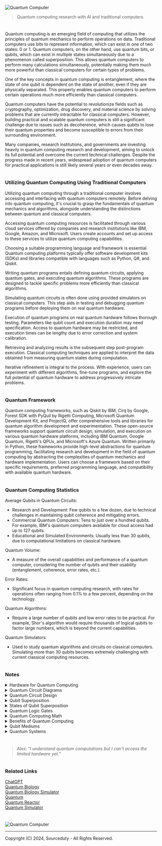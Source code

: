 ![Quantum Computer](https://github.com/sourceduty/Quantum/assets/123030236/0ce4f664-aaf3-4513-b065-583eb8aebbc1)

> Quantum computing research with AI and traditional computers.

#

Quantum computing is an emerging field of computing that utilizes the principles of quantum mechanics to perform operations on data. Traditional computers use bits to represent information, which can exist in one of two states: 0 or 1. Quantum computers, on the other hand, use quantum bits, or qubits, which can exist in multiple states simultaneously due to a phenomenon called superposition. This allows quantum computers to perform many calculations simultaneously, potentially making them much more powerful than classical computers for certain types of problems.

One of the key concepts in quantum computing is entanglement, where the state of one qubit is dependent on the state of another, even if they are physically separated. This property enables quantum computers to perform certain operations much more efficiently than classical computers.

Quantum computers have the potential to revolutionize fields such as cryptography, optimization, drug discovery, and material science by solving problems that are currently intractable for classical computers. However, building practical and scalable quantum computers is still a significant challenge due to issues such as decoherence, which causes qubits to lose their quantum properties and become susceptible to errors from their surrounding environment.

Many companies, research institutions, and governments are investing heavily in quantum computing research and development, aiming to unlock its full potential and overcome the current technical challenges. Despite the progress made in recent years, widespread adoption of quantum computers for practical applications is still likely several years or even decades away.

#
### Utilizing Quantum Computing Using Traditional Computers

Utilizing quantum computing through a traditional computer involves accessing and interfacing with quantum computers remotely. Before delving into quantum computing, it's crucial to grasp the fundamentals of quantum mechanics and algorithms, alongside understanding the distinctions between quantum and classical computers.

Accessing quantum computing resources is facilitated through various cloud services offered by companies and research institutions like IBM, Google, Amazon, and Microsoft. Users create accounts and set up access to these services to utilize quantum computing capabilities.

Choosing a suitable programming language and framework is essential. Quantum computing platforms typically offer software development kits (SDKs) and libraries compatible with languages such as Python, Q#, and Qiskit.

Writing quantum programs entails defining quantum circuits, applying quantum gates, and executing quantum algorithms. These programs are designed to tackle specific problems more efficiently than classical algorithms.

Simulating quantum circuits is often done using provided simulators on classical computers. This step aids in testing and debugging quantum programs before deploying them on real quantum hardware.

Execution of quantum programs on real quantum hardware follows thorough testing. Parameters like qubit count and execution duration may need specification. Access to quantum hardware may be restricted, and execution times can be lengthy due to error correction and system calibration.

Retrieving and analyzing results is the subsequent step post-program execution. Classical computing techniques are applied to interpret the data obtained from measuring quantum states during computation.

Iterative refinement is integral to the process. With experience, users can experiment with different algorithms, fine-tune programs, and explore the full potential of quantum hardware to address progressively intricate problems.

#
### Quantum Framework

Quantum computing frameworks, such as Qiskit by IBM, Cirq by Google, Forest SDK with PyQuil by Rigetti Computing, Microsoft Quantum Development Kit, and ProjectQ, offer comprehensive tools and libraries for quantum algorithm development and experimentation. These open-source frameworks support quantum circuit design, simulation, and execution on various quantum hardware platforms, including IBM Quantum, Google Quantum, Rigetti's QPUs, and Microsoft's Azure Quantum. Written primarily in Python, these frameworks provide high-level abstractions for quantum programming, facilitating research and development in the field of quantum computing by abstracting the complexities of quantum mechanics and hardware implementation. Users can choose a framework based on their specific requirements, preferred programming language, and compatibility with available quantum hardware.

#
### Quantum Computing Statistics

Average Qubits in Quantum Circuits:

- Research and Development: Few qubits to a few dozen, due to technical challenges in maintaining qubit coherence and mitigating errors.
- Commercial Quantum Computers: Tens to just over a hundred qubits. For example, IBM's quantum computers available for cloud access had up to 127 qubits.
- Educational and Simulated Environments: Usually less than 30 qubits, due to computational limitations on classical hardware.

Quantum Volume:

- A measure of the overall capabilities and performance of a quantum computer, considering the number of qubits and their usability (entanglement, coherence, error rates, etc.).

Error Rates:

- Significant focus in quantum computing research, with rates for operations often ranging from 0.1% to a few percent, depending on the technology.

Quantum Algorithms:

- Require a large number of qubits and low error rates to be practical. For example, Shor's algorithm would require thousands of logical qubits to factor large numbers, which is beyond the current capabilities.

Quantum Simulators:

- Used to study quantum algorithms and circuits on classical computers. Simulating more than 30 qubits becomes extremely challenging with current classical computing resources.

#
### Notes

<details><summary>Hardware for Quantum Computing</summary>
<br>

Computer hardware for quantum computing is specialized and designed to manipulate and control qubits, the basic units of quantum information. There are various approaches to building quantum computers, each requiring specific hardware components tailored to their implementation. Some of the key hardware components used in different quantum computing architectures include:

1. Qubits: Qubits are the quantum equivalent of classical bits and form the basic units of information in a quantum computer. Unlike classical bits, which can only exist in states of 0 or 1, qubits can exist in superposition states, allowing them to represent both 0 and 1 simultaneously. Common physical implementations of qubits include:

- Superconducting qubits: These are typically implemented using superconducting circuits cooled to extremely low temperatures. They are manipulated using microwave pulses and are the basis for many quantum computing platforms, such as those developed by IBM and Google.
   
- Trapped ions: In this approach, qubits are encoded in the internal energy levels of individual ions trapped in an electromagnetic field. Laser pulses are used to manipulate the ions' quantum states.
   
- Quantum dots: Quantum dots are semiconductor structures that can trap single electrons. The spin of the electron can be used as a qubit, with manipulation achieved through electromagnetic fields.

2. Control and Measurement Systems: Quantum computers require precise control over qubits to perform operations and measurements. This involves the use of sophisticated control systems, including:

- Microwave and radiofrequency sources: These sources generate the pulses needed to manipulate qubits, such as applying quantum gates.
   
- Magnetic and electric field generators: These devices are used to control the environment of qubits, such as tuning their energy levels.
   
- Cryogenic systems: Many quantum computing platforms operate at cryogenic temperatures to reduce decoherence and maintain qubit stability. Cryogenic systems typically include dilution refrigerators or cryostats.

3. Quantum Gates and Circuits: Quantum algorithms are implemented using sequences of quantum gates, which perform operations on qubits. Hardware components for implementing quantum gates include:

- Coupling elements: These elements facilitate interactions between qubits, allowing for two-qubit gates, which are essential for universal quantum computation.
   
- Single-qubit gates: These gates manipulate individual qubits, such as rotating their quantum states or changing their phases.
   
- Error correction components: Quantum error correction codes are necessary to mitigate errors introduced during computation due to noise and decoherence. Hardware components for error correction include ancilla qubits and error syndrome measurement devices.

4. Readout and Measurement Systems: At the end of a computation, quantum computers need to read out the state of the qubits to extract the result. This typically involves measurement devices such as:

- Quantum state readout circuits: These circuits are used to measure the state of qubits, typically by detecting electromagnetic signals emitted by the qubits.
   
- Classical interface components: Classical electronics are used to process and interpret the measurement results obtained from the quantum hardware.

Overall, building hardware for quantum computing requires a multidisciplinary approach, combining expertise in quantum physics, condensed matter physics, electrical engineering, and materials science, among other fields. Additionally, as the field of quantum computing continues to advance, researchers are constantly developing new hardware innovations to improve qubit coherence, scalability, and error correction capabilities.

<br>
</details>

<details><summary>Quantum Circuit Diagrams</summary>
<br>

In quantum computing, there are several types of diagrams used to represent quantum circuits and operations on qubits:

1. Quantum Circuit Diagrams: Quantum circuit diagrams represent the sequence of quantum gates applied to qubits in a circuit. Each gate is represented by a box, and lines connecting the boxes denote qubits. Quantum circuit diagrams are widely used to visualize and analyze quantum algorithms and computations.


Quantum Teleportation Circuit:
```
      ┌───┐     ┌───┐     ┌───┐          ┌───┐     
q_0: ─┤ H ├──■──┤ X ├──■──┤ X ├──■───────┤ X ├──────
      └───┘┌─┴─┐└─┬─┘┌─┴─┐└─┬─┘┌─┴─┐     └─┬─┘┌───┐
q_1: ─────┤ X ├──■──┤ X ├──■──┤ X ├──■──────┼──┤ X ├
           └───┘     └───┘     └───┘┌─┴─┐┌───┴──┐└─┬─┘
q_2: ──────────────────────────────┤ X ├┤ U1(π) ├──■──
                                    └───┘└───────┘
```

Grover's Algorithm Circuit:
```
             ┌───┐     ┌───────────┐┌───┐     ┌───┐»
q_0: ────────┤ H ├─────┤0          ├┤ H ├─────┤ X ├»
             ├───┤┌───┐│           │├───┤┌───┐└─┬─┘»
q_1: ────────┤ H ├┤ X ├┤1          ├┤ H ├┤ X ├──■──»
        ┌───┐└───┘└─┬─┘│           │└───┘└─┬─┘     »
q_2: ───┤ H ├───────■──┤2 QFT_dagger ├──────■──────»
        └───┘          └───────────┘              »
```

Superdense Coding Circuit:
```
             ┌───┐┌───┐┌─────┐┌───┐     
alice_0: ────┤ H ├┤ X ├┤ I ├┤ H ├─────
             ├───┤└─┬─┘└─────┘└───┘     
alice_1: ────┤ H ├──■──────────────────
        ┌───┐└─┬─┘┌───┐┌─────┐┌───┐     
  bob_0: ┤ H ├──■──┤ X ├┤ I ├┤ H ├─────
        └───┘┌───┐└─┬─┘└─────┘└───┘     
  bob_1: ─────┤ H ├──■──────────────────
             └───┘                   
```

2. Bloch Sphere Diagrams: Bloch sphere diagrams represent the state of a single qubit geometrically. The Bloch sphere is a unit sphere where each point on the surface corresponds to a possible quantum state of the qubit. Bloch sphere diagrams are helpful for visualizing the effects of single-qubit gates and understanding qubit rotations.

3. Quantum State Vector Diagrams: Quantum state vector diagrams represent the state of multiple qubits using a vector in a high-dimensional complex vector space. Each component of the vector corresponds to a possible quantum state of the qubits. State vector diagrams are useful for understanding the evolution of quantum states under the action of quantum gates.

4. Entanglement Diagrams: Entanglement diagrams illustrate the entanglement relationships between qubits in a quantum system. They show how qubits are correlated or entangled with each other, which is a fundamental aspect of quantum information processing. Entanglement diagrams help in understanding and analyzing quantum algorithms that exploit entanglement.

5. Error Correction Diagrams: Error correction diagrams represent the processes involved in quantum error correction protocols. These diagrams illustrate how errors are detected, localized, and corrected using techniques such as quantum error correction codes and fault-tolerant quantum computing methods.

6. Time-Evolution Diagrams: Time-evolution diagrams illustrate the evolution of a quantum system over time under the action of various quantum operations. These diagrams show how the state of the qubits changes as the quantum computation progresses, providing insights into the dynamics of quantum algorithms.

<br>
</details>

<details><summary>Quantum Circuit Design</summary>
<br>

Quantum circuit design is a crucial aspect of quantum computing, involving the creation of circuits composed of quantum gates to perform specific computational tasks. Here's a general overview of quantum circuit design:

1. Quantum Gates: Quantum gates are analogous to classical logic gates but operate on quantum bits (qubits). Each quantum gate performs a specific operation on one or more qubits. Examples include the Hadamard gate, Pauli gates (X, Y, Z), CNOT (Controlled-NOT) gate, and others.

All Quantum Gates:
1. Pauli-X gate (or NOT gate)
2. Pauli-Y gate
3. Pauli-Z gate
4. Hadamard gate
5. Phase gate (also known as S gate or P gate)
6. T gate
7. CNOT gate (Controlled-NOT gate)
8. CCNOT gate (Toffoli gate or Controlled-Controlled-NOT gate)
9. SWAP gate
10. Controlled-U gate
11. U3 gate (also known as arbitrary single-qubit rotation gate)
12. U2 gate
13. U1 gate
14. Controlled-phase gate (CPHASE gate)
15. Fredkin gate (Controlled-SWAP gate)

2. Quantum Circuits: Quantum circuits consist of a series of quantum gates applied to qubits. These circuits represent the sequence of operations necessary to perform a quantum computation. Quantum circuits are typically represented graphically, with qubits represented as lines and gates as boxes connected to these lines.
   
```
      ┌───┐     ┌───┐     ┌───┐          ┌───┐
q_0: ─┤ H ├──■──┤ X ├──■──┤ X ├──■───────┤ X ├───────
      └───┘┌─┴─┐└─┬─┘┌─┴─┐└─┬─┘┌─┴─┐     └─┬─┘┌───┐
q_1: ─────┤ X ├──■──┤ X ├──■──┤ X ├──■──────┼──┤ X ├
           └───┘     └───┘     └───┘┌─┴─┐┌───┴──┐└─┬─┘
q_2: ──────────────────────────────┤ X ├┤ U1(π) ├──■──
                                    └───┘└───────┘
```

The diagram represents a quantum circuit. In quantum computing, circuits are graphical representations of the sequence of quantum gates applied to qubits in order to perform a specific quantum computation or algorithm.

Each horizontal line in the diagram represents a qubit, denoted as q_0, q_1, and q_2 in this case. The boxes on the lines represent quantum gates applied to those qubits. The lines connecting the boxes indicate the flow of information or entanglement between qubits.

The specific gates used in this circuit are the Hadamard gate (H), the Controlled-NOT gate (X), and the U1 gate with a rotation of π (pi). These gates perform various operations on the qubits, such as putting qubits into superposition, entangling qubits, and applying phase shifts.

Overall, the diagram provides a visual representation of the quantum circuit, allowing for easy understanding and analysis of the operations performed on the qubits.

3. Quantum Algorithm Design: Quantum circuit design often begins with the development of quantum algorithms. These are algorithms specifically designed to exploit the principles of quantum mechanics to solve computational problems more efficiently than classical algorithms. Examples include Shor's algorithm for factoring large numbers and Grover's algorithm for unstructured search.

4. Gate Decomposition: Quantum gates are typically implemented using a small set of basic gates. Complex gates may need to be decomposed into sequences of simpler gates to be implemented on current quantum hardware. Gate decomposition is a critical step in quantum circuit design, involving techniques such as gate synthesis and gate compilation.

5. Gate Optimization: Quantum circuits can be optimized to reduce the number of gates, the depth of the circuit, or other metrics to improve performance or reduce error rates. Optimization techniques include gate cancellation, gate commutation, and gate merging.

6. Error Correction: Quantum circuits must also consider error correction techniques to mitigate the effects of noise and errors inherent in quantum hardware. Techniques such as quantum error correction codes and fault-tolerant quantum computing methods are crucial for building reliable quantum circuits.

7. Simulation and Verification: Before running on actual quantum hardware, quantum circuits are often simulated on classical computers to predict their behavior and verify correctness. Quantum circuit simulators allow researchers to analyze and debug quantum algorithms and circuits before physical implementation.

8. Physical Constraints: Quantum circuit design must also consider the limitations of current and near-future quantum hardware, such as qubit connectivity, gate fidelities, and decoherence times. Designing circuits that are compatible with the constraints of available hardware is essential for practical quantum computing.

Overall, quantum circuit design is a multidisciplinary field that combines aspects of quantum mechanics, computer science, and electrical engineering to develop efficient and reliable quantum algorithms and circuits. As quantum computing technology continues to advance, the importance of effective quantum circuit design will only grow.

<br>
</details>

<details><summary>Qubit Superposition</summary>
<br>

Superposition of qubits is a fundamental concept in quantum computing that allows qubits to exist in multiple states simultaneously. In classical computing, a bit can be in one of two states: 0 or 1. In contrast, a qubit in a quantum computer can be in a superposition of both 0 and 1 states simultaneously.

Mathematically, the state of a qubit can be represented by a vector in a complex vector space, typically denoted as |ψ⟩ = α|0⟩ + β|1⟩, where α and β are complex numbers representing the probability amplitudes of the qubit being in the states |0⟩ and |1⟩ respectively, and |α|^2 + |β|^2 = 1 to ensure normalization.

When a qubit is in superposition, it can represent multiple possibilities at the same time. This enables quantum computers to perform many calculations simultaneously, providing a potential advantage over classical computers for certain types of problems.

An important property of superposition is that when a measurement is performed on a qubit in superposition, it "collapses" into one of the basis states (|0⟩ or |1⟩) with a probability determined by the squared magnitudes of α and β. This probabilistic nature is intrinsic to quantum mechanics and leads to unique computational properties in quantum computing algorithms.

Superposition of qubits is a key resource in quantum algorithms such as Grover's algorithm for unstructured search and Shor's algorithm for integer factorization, which are exponentially faster than their classical counterparts for certain problems. Harnessing superposition effectively is crucial for realizing the full potential of quantum computing.

<br>
</details>

<details><summary>States of Qubit Superposition</summary>
<br>

1. Equal Superposition:
   |ψ⟩ = 1/√2(|0⟩ + |1⟩)

   In this state, the qubit is equally likely to be measured in the |0⟩ state or the |1⟩ state. It is often achieved using the Hadamard gate, which puts the qubit in a superposition of both |0⟩ and |1⟩ states with equal probability amplitudes.

2. Hadamard Superposition (Positive Phase):
   |ψ⟩ = 1/√2(|0⟩ + |1⟩)

   This state is similar to the equal superposition, where the qubit has equal probability of being in the |0⟩ state or the |1⟩ state. It is achieved using the Hadamard gate.

3. Hadamard Superposition (Negative Phase):
   |ψ⟩ = 1/√2(|0⟩ - |1⟩)

   This state is similar to the equal superposition but with a negative phase. It means that there's a phase difference between the |0⟩ and |1⟩ states, resulting in different interference patterns when combined with other qubits. It is achieved using the Hadamard gate followed by a phase shift gate.

4. X-Basis Superposition:
   |ψ⟩ = 1/√2(|+⟩ + |-⟩)

   This state is another equal superposition, but in a different basis called the X-basis. Here, |+⟩ and |-⟩ are states obtained by rotating the |0⟩ and |1⟩ states by 45 degrees around the X-axis of the Bloch sphere. It is achieved using a Hadamard gate followed by a phase shift gate.

5. Y-Basis Superposition:
   |ψ⟩ = 1/√2(|i⟩ + |-i⟩)

   This state is a superposition in the Y-basis, where |i⟩ and |-i⟩ are states obtained by rotating the |0⟩ and |1⟩ states by 45 degrees around the Y-axis of the Bloch sphere. It is achieved using a Hadamard gate followed by a phase shift gate.

6. Bell State (Entangled Superposition):
   |Φ⁺⟩ = 1/√2(|00⟩ + |11⟩)

   This state represents a maximally entangled state of two qubits. When one qubit is measured, the outcome is perfectly correlated with the other qubit. It's achieved using a combination of Hadamard and CNOT gates.

7. Bell State (Entangled Superposition):
   |Φ⁻⟩ = 1/√2(|00⟩ - |11⟩)

   Similar to the Φ⁺ state, this is another maximally entangled state. However, it differs by a phase factor. Like Φ⁺, it's achieved using a combination of Hadamard and CNOT gates.

8. Bell State (Entangled Superposition):
   |Ψ⁺⟩ = 1/√2(|01⟩ + |10⟩)

   This is yet another example of a maximally entangled state. In this case, the qubits are in a superposition where one is |0⟩ and the other is |1⟩, and vice versa. It's achieved using a combination of Hadamard and CNOT gates.

9. Bell State (Entangled Superposition):
   |Ψ⁻⟩ = 1/√2(|01⟩ - |10⟩)

   Similar to the Ψ⁺ state, this is another maximally entangled state with a different phase factor. It's achieved using a combination of Hadamard and CNOT gates.

10. W-State (Genuine Tripartite Entanglement):
    |W⟩ = 1/√3(|100⟩ + |010⟩ + |001⟩)

    This state represents genuine tripartite entanglement involving three qubits. It's a superposition where one qubit is in the |1⟩ state while the other two are in the |0⟩ state, and all permutations. It's achieved through a series of quantum gates such as Hadamard, Toffoli, and controlled-phase gates.

11. GHZ State (Genuine Tripartite Entanglement):
    |GHZ⟩ = 1/√2(|000⟩ + |111⟩)

    This state, known as the Greenberger-Horne-Zeilinger (GHZ) state, is another example of genuine tripartite entanglement. It represents a superposition where all qubits are in a maximally entangled state. It's achieved using a combination of Hadamard and CNOT gates.

12. Cluster State (Multi-Qubit Entanglement for Quantum Computing):
    |Cluster⟩ = 1/2(|000⟩ + |011⟩ + |101⟩ - |110⟩)

    This state is a resource for one-way quantum computing and is a superposition of all possible configurations of two-qubit entangled states. It's a useful state for implementing quantum algorithms such as measurement-based quantum computing.

13. Arbitrary Superposition:
    |ψ⟩ = α|0⟩ + β|1⟩

    This represents a general superposition state, where α and β are complex probability amplitudes. The coefficients α and β determine the probability of measuring the qubit in the |0⟩ and |1⟩ states respectively. The state can be manipulated using various quantum gates to create custom superposition states tailored to specific quantum algorithms or tasks.

14. Superposition with Phase Shift:
    |ψ⟩ = 1/√2(e^(iφ)|0⟩ + e^(iψ)|1⟩)

    This state represents a superposition with arbitrary phase shifts applied to both |0⟩ and |1⟩ states. The phase shifts are determined by the angles φ and ψ.

15. Dicke State (Multi-Qubit Entanglement):
    |Dicke⟩ = 1/√(n+1) (|100...0⟩ + |010...0⟩ + ... + |001...0⟩)

    This state represents a superposition of all permutations of n qubits with exactly one qubit in the |1⟩ state and the rest in the |0⟩ state. It's a special case of multi-qubit entanglement with specific symmetry properties.

<br>
</details>

<details><summary>Quantum Logic Gates</summary>
<br>

Quantum gates are fundamental building blocks in quantum computing, similar to logic gates in classical computing. They manipulate quantum bits (qubits) through various operations, shaping the foundation of quantum algorithms and circuits. Here's a list of common quantum gates presented in plain text:

1. Pauli-X Gate (X) - Also known as the quantum NOT gate, it flips the state of a qubit (|0⟩ to |1⟩ and vice versa).

2. Pauli-Y Gate (Y) - Rotates a qubit around the Y-axis of the Bloch sphere by π radians.

3. Pauli-Z Gate (Z) - Also known as the phase-flip gate, it leaves the |0⟩ state unchanged but flips the phase of the |1⟩ state.

4. Hadamard Gate (H) - Creates superpositions by transforming |0⟩ to (|0⟩ + |1⟩)/√2 and |1⟩ to (|0⟩ - |1⟩)/√2.

5. S Gate (S) - A phase gate that applies a phase of π/2. It's also known as the sqrt(Z) gate because applying it twice is equivalent to applying a Z gate.

6. T Gate (T) - Similar to the S gate, but applies a π/4 phase shift. Also known as the sqrt(S) gate.

7. CNOT Gate (Controlled-NOT) - A two-qubit gate that flips the second (target) qubit if the first (control) qubit is |1⟩.

8. SWAP Gate - Swaps the states of two qubits.

9. CZ Gate (Controlled-Z) - Applies a Z gate to the second qubit only when the first qubit is in the |1⟩ state.

10. CCNOT Gate (Toffoli Gate) - A three-qubit gate that flips the third qubit if the first two qubits are both in the |1⟩ state.

11. RX Gate - Rotates a qubit around the X-axis of the Bloch sphere by a specified angle.

12. RY Gate - Rotates a qubit around the Y-axis of the Bloch sphere by a specified angle.

13. RZ Gate - Rotates a qubit around the Z-axis of the Bloch sphere by a specified angle.

14. U3 Gate - A general single-qubit rotation gate with three parameters, encompassing all possible single-qubit gates.

15. iSWAP Gate - Swaps two qubits and applies a square root of -1 phase to the swapped states.

These gates are used to manipulate qubit states and are crucial for constructing quantum circuits and algorithms.

<br>
</details>

<details><summary>Quantum Computing Math</summary>
<br>

Quantum computing leverages the principles of quantum mechanics to process information in ways that classical computing cannot. The fundamental math behind quantum computing involves linear algebra, complex numbers, and probability theory. Here's a basic overview:

1. State Vectors: Quantum states are represented by state vectors in a complex vector space. For a single qubit, the state can be represented as \( |\psi\rangle = \alpha|0\rangle + \beta|1\rangle \), where \( |0\rangle \) and \( |1\rangle \) are basis states, and \( \alpha \) and \( \beta \) are complex coefficients that satisfy \( |\alpha|^2 + |\beta|^2 = 1 \).

2. Superposition: A qubit can exist in a superposition of the \( |0\rangle \) and \( |1\rangle \) states, allowing quantum computers to perform computations on multiple states simultaneously.

3. Entanglement: Quantum particles can become entangled, meaning the state of one (no matter how far apart) is dependent on the state of another. This is a key resource for quantum computing.

4. Unitary Transformations: Quantum gates that manipulate qubits are represented by unitary matrices. A unitary transformation \( U \) maintains the norm of the state vector, with \( U^\dagger U = I \), where \( U^\dagger \) is the conjugate transpose of \( U \), and \( I \) is the identity matrix.

5. Measurement: The process of measuring a quantum state collapses it to one of the basis states. The probability of collapsing to a particular state is determined by the squared magnitudes of the state vector's components.

Basic Example: Quantum NOT Gate (X Gate)

The quantum NOT gate, which flips the state of a qubit, can be represented by the Pauli-X matrix:

\[ X = \begin{bmatrix} 0 & 1 \\ 1 & 0 \end{bmatrix} \]

Applying the X gate to a qubit in state \( |0\rangle \) (represented as \( \begin{bmatrix} 1 \\ 0 \end{bmatrix} \)) flips it to \( |1\rangle \) (represented as \( \begin{bmatrix} 0 \\ 1 \end{bmatrix} \)).

Advanced Example: Quantum Fourier Transform (QFT)

The Quantum Fourier Transform is an essential algorithm for quantum computing, used in more complex algorithms like Shor's algorithm. It transforms a quantum state into its frequency domain, and is represented as:

\[ QFT|j\rangle = \frac{1}{\sqrt{N}} \sum_{k=0}^{N-1} e^{2\pi ijk/N} |k\rangle \]

where \( N = 2^n \) for \( n \) qubits, and \( |j\rangle \) and \( |k\rangle \) are computational basis states. The QFT's matrix representation involves complex exponential terms, making it significantly more complex than the operations used in basic quantum gates like the X gate.

<br>
</details>

<details><summary>Benefits of Quantum Computing</summary>
<br>

1. Exponential Speedup for Specific Problems: Quantum computing can significantly outperform classical computing for certain problems, like factorizing large numbers or searching through unsorted databases, thanks to algorithms like Shor's and Grover's.

2. Parallelism through Superposition: Qubits can exist in multiple states at once (superposition), allowing quantum computers to process many possibilities simultaneously, offering a form of parallel processing far beyond classical capabilities.

3. Enhanced Simulation Capabilities: Quantum computers can simulate complex quantum systems far more efficiently than classical computers, benefiting fields such as materials science, chemistry, and physics.

4. Advances in Cryptography: Quantum computing introduces challenges to classical encryption but also presents new secure methods like quantum key distribution, potentially transforming the field of cryptography.

5. Optimization Solutions: Quantum algorithms could provide more efficient solutions to complex optimization problems encountered in logistics, finance, energy management, and other areas.

6. Error Correction and Fault Tolerance: Research into quantum error correction is crucial for practical quantum computing, improving our understanding of quantum theory and information.

7. Quantum Entanglement for Communication: Entanglement enables novel communication techniques like Quantum Key Distribution (QKD), offering potentially unbreakable security based on quantum mechanics.

<br>
</details>

<details><summary>Qubit Mediums</summary>
<br>

Atoms, ions, or molecules can be used as the physical medium to implement qubits in quantum computing. These physical systems are not qubits themselves but are used to represent qubits. Here's a breakdown of how different physical systems serve as the medium for qubits:

Atoms:

Individual atoms can be trapped and manipulated using lasers or magnetic fields to represent qubits. The quantum state of the atom, such as the energy levels of its electrons, can be used to encode information. The superposition of these states represents a qubit.

Ions:

Ions (charged atoms) are commonly used in a form of quantum computing called trapped ion quantum computing. Ions are held in place by electromagnetic fields, and their quantum states (like the spin or energy level) are used as qubits. Lasers are used to manipulate these states.

Molecules:

Molecules can also be used to implement qubits, particularly in systems where quantum states of molecular vibrations, rotations, or electronic states are exploited. These are less common but represent an area of research in quantum computing.

Superconducting Circuits:

In superconducting quantum computers, qubits are represented by the quantum states of superconducting circuits. These circuits are cooled to near absolute zero to achieve superconductivity, allowing the quantum effects to dominate. Superconducting qubits are one of the most advanced and widely used types in current quantum computers.

Photons:

Photons (particles of light) can also be used as qubits. Their polarization states or other quantum properties, such as phase, are used to represent quantum information. Photons are often used in quantum communication and certain types of quantum computing.

Quantum Dots:

Quantum dots are nanoscale semiconductor particles that can confine electrons. The spin or charge states of the electrons in quantum dots can represent qubits. These are typically used in solid-state quantum computing.

Each of these physical systems serves as a medium to encode, manipulate, and read out quantum information. The choice of medium depends on the specific quantum computing technology being developed and the particular advantages and challenges of that technology.

<br>
</details>

<details><summary>Quantum Systems</summary>
<br>

Quantum computing represents a significant leap in the evolution of technology, promising to solve problems far beyond the reach of classical computers. Among the pioneers in this field are IBM, Google, and D-Wave Systems, each taking unique approaches to harnessing quantum power. The IBM Q System One is one of the first commercial quantum computers, accessible via the cloud, offering businesses and researchers the ability to explore quantum computing's potential. Google's Sycamore chip made headlines by achieving quantum supremacy, demonstrating a quantum computer's ability to solve a problem faster than the most powerful classical supercomputers. D-Wave Systems, on the other hand, specializes in quantum annealing, a distinct approach optimized for solving specific optimization problems, setting it apart from the gate-based quantum computers used by IBM and Google. These innovations mark the beginning of a new era in computing, with the potential to revolutionize industries and research fields.

- IBM Q System One: One of the first commercial quantum computers, available through the cloud.
- Google’s Sycamore: Achieved quantum supremacy, demonstrating quantum computing's potential.
- D-Wave Systems: Focuses on quantum annealing, a different approach from gate-based quantum computers, optimized for solving specific types of optimization problems.

The cost of accessing IBM Quantum's computing resources can be considered expensive, especially for high-demand use cases. The "Pay-as-you-go" plan charges $1.60 per second, which can add up quickly for complex or prolonged computations. However, for businesses and researchers working on advanced quantum projects, these costs might be justifiable given the access to cutting-edge quantum technology. The expense depends on the specific needs and the scale of the quantum tasks being performed.

<br>
</details>

#

> Alex: "*I understand quantum computations but I can't access the limited hardware yet.*"

#
### Related Links

[ChatGPT](https://github.com/sourceduty/ChatGPT/tree/main)
<br>
[Quantum Biology](https://chatgpt.com/g/g-xK8fPmlSu-quantum-biology)
<br>
[Quantum Biology Simulator](https://github.com/sourceduty/Quantum_Biology_Simulator)
<br>
[Quantum](https://github.com/sourceduty/Quantum)
<br>
[Quantum Reactor](https://github.com/sourceduty/Quantum_Reactor)
<br>
[Quantum Simulator](https://chat.openai.com/g/g-pfYdV864P-quantum-simulator)

#

![Quantum Computer](https://github.com/user-attachments/assets/f36a34a4-4357-4308-99ea-7422873cd395)

***
Copyright (C) 2024, Sourceduty - All Rights Reserved.

